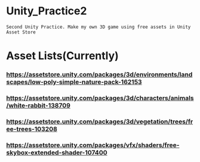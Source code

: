 # Unity_Practice2
```
Second Unity Practice. Make my own 3D game using free assets in Unity Asset Store
```
# Asset Lists(Currently)

### https://assetstore.unity.com/packages/3d/environments/landscapes/low-poly-simple-nature-pack-162153
### https://assetstore.unity.com/packages/3d/characters/animals/white-rabbit-138709
### https://assetstore.unity.com/packages/3d/vegetation/trees/free-trees-103208
### https://assetstore.unity.com/packages/vfx/shaders/free-skybox-extended-shader-107400
